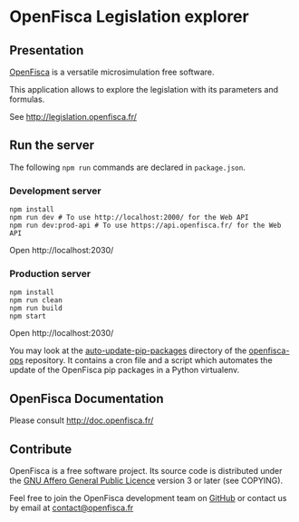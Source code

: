 # OpenFisca Legislation explorer

## Presentation

[OpenFisca](http://www.openfisca.fr/) is a versatile microsimulation free software.

This application allows to explore the legislation with its parameters and formulas.

See http://legislation.openfisca.fr/

## Run the server

The following `npm run` commands are declared in `package.json`.

### Development server

    npm install
    npm run dev # To use http://localhost:2000/ for the Web API
    npm run dev:prod-api # To use https://api.openfisca.fr/ for the Web API

Open http://localhost:2030/

### Production server

    npm install
    npm run clean
    npm run build
    npm start

Open http://localhost:2030/

You may look at the [auto-update-pip-packages](https://github.com/openfisca/openfisca-ops/tree/master/auto-update-pip-packages)
directory of the [openfisca-ops](https://github.com/openfisca/openfisca-ops) repository.
It contains a cron file and a script which automates the update of the OpenFisca pip packages in a Python virtualenv.

## OpenFisca Documentation

Please consult http://doc.openfisca.fr/

## Contribute

OpenFisca is a free software project.
Its source code is distributed under the [GNU Affero General Public Licence](http://www.gnu.org/licenses/agpl.html)
version 3 or later (see COPYING).

Feel free to join the OpenFisca development team on [GitHub](https://github.com/openfisca) or contact us by email at
contact@openfisca.fr
